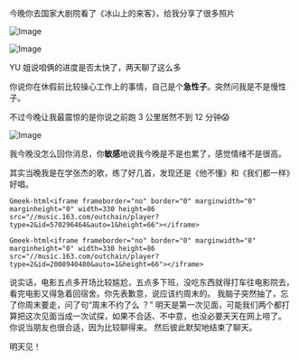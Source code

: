 

今晚你去国家大剧院看了《冰山上的来客》，给我分享了很多照片

![Image](https://github.com/user-attachments/assets/7e54e441-abc9-4814-9faf-76adca13d888)

![Image](https://github.com/user-attachments/assets/c462e288-7ba1-4d7c-85c6-de9d2757a5b0)


YU 姐说咱俩的进度是否太快了，两天聊了这么多

你说你在休假前比较操心工作上的事情，自己是个**急性子**。突然问我是不是慢性子。

不过今晚让我最震惊的是你说之前跑 3 公里居然不到 12 分钟😱

![Image](https://github.com/user-attachments/assets/1d7937d8-10e6-4e6a-a900-70ae8a291c9c)

我今晚没怎么回你消息，你**敏感**地说我今晚是不是也累了，感觉情绪不是很高。

其实当晚我是在学张杰的歌，练了好几首，发现还是《他不懂》和《我们都一样》好唱。

`Gmeek-html<iframe frameborder="no" border="0" marginwidth="0" marginheight="0" width=330 height=86 src="//music.163.com/outchain/player?type=2&id=570296464&auto=1&height=66"></iframe>`

`Gmeek-html<iframe frameborder="no" border="0" marginwidth="0" marginheight="0" width=330 height=86 src="//music.163.com/outchain/player?type=2&id=2008940480&auto=1&height=66"></iframe>`




说实话，电影五点多开场比较尴尬，五点多下班，没吃东西就得打车往电影院去，看完电影又得急着回宿舍。你先表歉意，说应该约周末的。
我脑子突然抽了，忘了你周末要走，问了句“周末不约了么 ？”
明天是第一次见面，可能我们两个都打算把这次见面当成一次试探，如果不合适、不中意，也没必要天天在网上唠了。
你说当朋友也很合适，因为比较聊得来。
然后彼此默契地结束了聊天。



明天见！